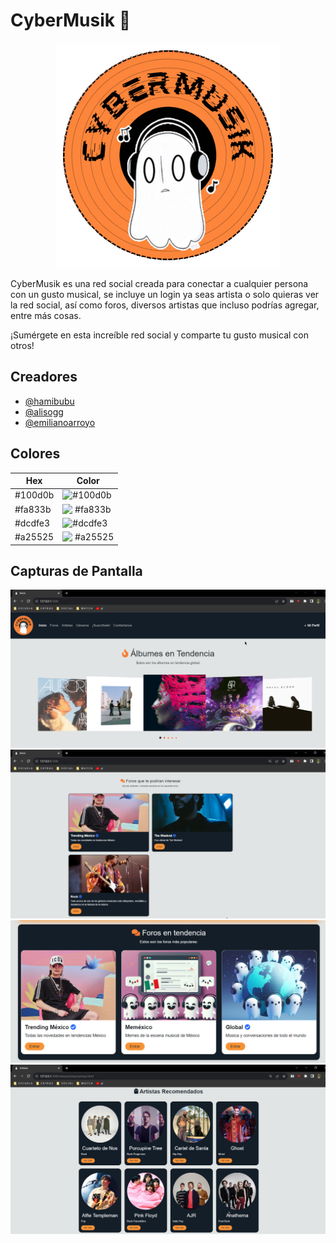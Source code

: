 
# CyberMusik 🧡
<p align="center">
  <img src="https://github.com/alisogg/CyberMusik/blob/main/Entregas/logomovible.gif">
</p>

CyberMusik es una red social creada para conectar a cualquier persona con un gusto musical, se incluye un login ya seas artista o solo quieras ver la red social, así como foros, diversos artistas que incluso podrías agregar, entre más cosas. 

¡Sumérgete en esta increíble red social y comparte tu gusto musical con otros!


## Creadores

- [@hamibubu](https://www.github.com/hamibubu)
- [@alisogg](https://www.github.com/alisogg)
- [@emilianoarroyo](https://www.github.com/emilianoarroyo)


## Colores

|   Hex           |           Color                                                    |
| ----------------- | ------------------------------------------------------------------ |
| #100d0b | ![#100d0b](https://via.placeholder.com/10/100d0b?text=+) |
| #fa833b | ![ #fa833b ](https://via.placeholder.com/10/fa833b?text=+)|
| #dcdfe3  | ![#dcdfe3 ](https://via.placeholder.com/10/dcdfe3?text=+)  |
| #a25525| ![ #a25525](https://via.placeholder.com/10/a25525?text=+)  |


## Capturas de Pantalla

![](https://github.com/alisogg/CyberMusik/blob/main/Entregas/Imagen1.png)
![](https://github.com/alisogg/CyberMusik/blob/main/Entregas/Imagen2.png)
![](https://github.com/alisogg/CyberMusik/blob/main/Entregas/Imagen3.png)
![](https://github.com/alisogg/CyberMusik/blob/main/Entregas/Imagen4.png)


